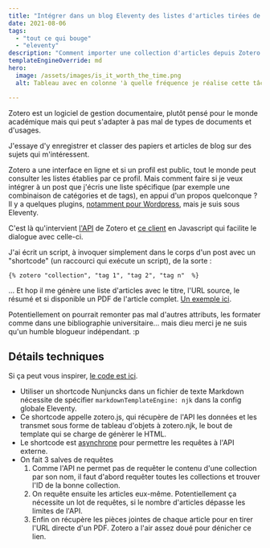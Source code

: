 ```yaml
---
title: "Intégrer dans un blog Eleventy des listes d'articles tirées de Zotero"
date: 2021-08-06
tags:
  - "tout ce qui bouge"
  - "eleventy"
description: "Comment importer une collection d'articles depuis Zotero et l'afficher dans Eleventy."
templateEngineOverride: md
hero:
  image: /assets/images/is_it_worth_the_time.png
  alt: Tableau avec en colonne 'à quelle fréquence je réalise cette tâche' et en abscisses 'combien de temps je gagne en l'automatisant'

---
```


Zotero est un logiciel de gestion documentaire, plutôt pensé pour le monde académique mais qui peut s'adapter à pas mal de types de documents et d'usages.

J'essaye d'y enregistrer et classer des papiers et articles de blog sur des sujets qui m'intéressent.

Zotero a une interface en ligne et si un profil est public, tout le monde peut consulter les listes établies par ce profil. Mais comment faire si je veux intégrer à un post que j'écris une liste spécifique (par exemple une combinaison de catégories et de tags), en appui d'un propos quelconque ? Il y a quelques plugins, [notamment pour Wordpress](https://www.zotero.org/support/plugins#website_integration), mais je suis sous Eleventy.

C'est là qu'intervient [l'API](https://www.zotero.org/support/dev/web_api/v3/basics
) de Zotero et [ce client](https://github.com/tnajdek/zotero-api-client) en Javascript qui facilite le dialogue avec celle-ci.

J'ai écrit un script, à invoquer simplement dans le corps d'un post avec un "shortcode" (un raccourci qui exécute un script), de la sorte :


```
{% zotero "collection", "tag 1", "tag 2", "tag n"  %}
```

… Et hop il me génère une liste d'articles avec le titre, l'URL source, le résumé et si disponible un PDF de l'article complet. [Un exemple ici](https://toutcequibouge.net/blog/2021/08/bibliographie-sur-le-consentement-et-la-vie-privee/).

Potentiellement on pourrait remonter pas mal d'autres attributs,  les formater comme dans une bibliographie universitaire… mais dieu merci je ne suis qu'un humble blogueur indépendant. :p


## Détails techniques

Si ça peut vous inspirer, [le code est ici](https://github.com/baptiste-roullin/blog/blob/dev/src/utils/zotero.js).

- Utiliser un shortcode Nunjuncks dans un fichier de texte Markdown nécessite de spécifier `markdownTemplateEngine: njk` dans la config globale Eleventy.
- Ce shortcode appelle zotero.js, qui récupère de l'API les données et les transmet sous forme de tableau d'objets à zotero.njk, le bout de template qui se charge de génèrer le HTML.
- Le shortcode est [asynchrone](https://www.11ty.dev/docs/languages/nunjucks/#asynchronous-nunjucks-filters) pour permettre les requêtes à l'API externe.
- On fait 3 salves de requêtes
  1. Comme l'API ne permet pas de requêter le contenu d'une collection par son nom, il faut d'abord requêter toutes les collections et trouver l'ID de la bonne collection.
  2. On requête ensuite les articles eux-même. Potentiellement ça nécessite un lot de requêtes, si le nombre d'articles dépasse les limites de l'API.
  2. Enfin on récupère les pièces jointes de chaque article pour en tirer l'URL directe d'un PDF. Zotero a l'air assez doué pour dénicher ce lien.



